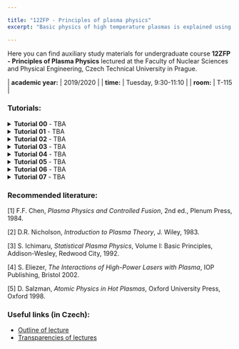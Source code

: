 ```yaml
---

title: "12ZFP - Principles of plasma physics" 
excerpt: "Basic physics of high temperature plasmas is explained using particle, kinetic and fluid approaches. The course covers drift motions and adiabatic invariants, linear theory of waves in plasmas and propagation of electromagnetic waves in inhomogeneous plasmas."

---
```


Here you can find auxiliary study materials for undergraduate course **12ZFP - Principles of Plasma Physics** lectured at the Faculty of Nuclear Sciences and Physical Engineering, Czech Technical University in Prague.

| **academic year:** | 2019/2020 |
| **time:** | Tuesday, 9:30-11:10 |
| **room:** | T-115 |

### Tutorials:

<section class="page__content" itemprop="text">

<details class="page__content" itemprop="text">
  <summary>
    <b>Tutorial 00</b> - TBA
  </summary>
  <p>
    Debye screening, Debye length, plasma parameter, plasma frequency, collisions of charged particles, Landau length, Coulomb logarithm
  </p>
</details>

<details class="page__content" itemprop="text">
  <summary>
    <b>Tutorial 01</b> - TBA
  </summary>
  <p>
    Vlasov equation, Krook collision term, derivation of two-fluid hydrodynamics, diamagnetic drift
  </p>
</details>

<details class="page__content" itemprop="text">
  <summary>
    <b>Tutorial 02</b> - TBA
  </summary>
  <p>
    Plasma oscillations, plasma waves in fluid and kinetic description, Landau damping, wave energy
  </p>
</details>

<details class="page__content" itemprop="text">
  <summary>
    <b>Tutorial 03</b> - TBA
  </summary>
  <p>
    Demonstration using PIC code ES1, plasma waves, Landau damping, two-stream instability 
  </p>
</details>

<details class="page__content" itemprop="text">
  <summary>
    <b>Tutorial 04</b> - TBA
  </summary>
  <p>
    Ion sound waves; electromagnetic waves in plasma, critical density, wave propagation in planar plasma
  </p>
</details>

<details class="page__content" itemprop="text">
  <summary>
    <b>Tutorial 05</b> - TBA
  </summary>
  <p>
    One fluid approximation, ideal and non-ideal magnetohydrodynamics, hydromagnetic equilibrium, Rayleigh-Taylor and Kruskal-Schwartzschild instabilities
  </p>
</details>

<details class="page__content" itemprop="text">
  <summary>
    <b>Tutorial 06</b> - TBA
  </summary>
  <p>
    Diffusion in weakly and strongly ionized plasmas, ambipolar diffusion, plasma-wall interaction, sheath, Bohm criterion
  </p>
</details>

<details class="page__content" itemprop="text">
  <summary>
    <b>Tutorial 07</b> - TBA
  </summary>
  <p>
    Introduction into atomic physics of plasmas, multiply-charged ions, excitation and autoionization states, collisional and radiative processes, oscillator strength, direct and inverse processes, principle of detail balancing
  </p>
</details>

</section>

### Recommended literature:

[1] F.F. Chen, *Plasma Physics and Controlled Fusion*, 2nd ed., Plenum Press, 1984.

[2] D.R. Nicholson, *Introduction to Plasma Theory*, J. Wiley, 1983.

[3] S. Ichimaru, *Statistical Plasma Physics*, Volume I: Basic Principles, Addison-Wesley, Redwood City, 1992.

[4] S. Eliezer, *The Interactions of High-Power Lasers with Plasma*, IOP Publishing, Bristol 2002.

[5] D. Salzman, *Atomic Physics in Hot Plasmas*, Oxford University Press, Oxford 1998.

### Useful links (in Czech):

- [Outline of lecture](http://kfe.fjfi.cvut.cz/~limpouch/plazma/sylzfplm.pdf)
- [Transparencies of lectures](http://kfe.fjfi.cvut.cz/~limpouch/plazma/lecplaz.html)
